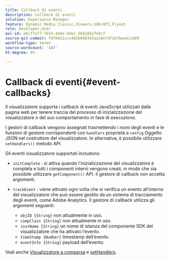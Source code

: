 ```yaml
---
title: Callback di eventi
description: Callback di eventi
solution: Experience Manager
feature: Dynamic Media Classic,Viewers,SDK/API,Flyout
role: Developer,User
exl-id: e6cffe77-f653-4e8e-bdec-2661051fe8cf
source-git-commit: f970421ccc482b698343aa18e7dfde7bea4c2a89
workflow-type: tm+mt
source-wordcount: '147'
ht-degree: 0%

---
```


# Callback di eventi{#event-callbacks}

Il visualizzatore supporta i callback di eventi JavaScript utilizzati dalla pagina web per tenere traccia del processo di inizializzazione del visualizzatore o del suo comportamento in fase di esecuzione.

I gestori di callback vengono assegnati trasmettendo i nomi degli eventi e le funzioni di gestore corrispondenti con `handlers` proprietà a `config` Oggetto JSON nel costruttore del visualizzatore. In alternativa, è possibile utilizzare `setHandlers()` metodo API.

Gli eventi visualizzatore supportati includono:

* `initComplete` : si attiva quando l’inizializzazione del visualizzatore è completa e tutti i componenti interni vengono creati, in modo che sia possibile utilizzare `getComponent()` API. Il gestore di callback non accetta argomenti.

* `trackEvent` : viene attivato ogni volta che si verifica un evento all’interno del visualizzatore che può essere gestito da un sistema di tracciamento degli eventi, come Adobe Analytics. Il gestore di callback utilizza gli argomenti seguenti:

   * `objID {String}` non attualmente in uso.
   * `compClass {String}` non attualmente in uso.
   * `instName {String}` un nome di istanza del componente SDK del visualizzatore che ha attivato l’evento.
   * `timeStamp {Number}` timestamp dell’evento.
   * `eventInfo {String}` payload dell’evento.

Vedi anche [Visualizzatore a comparsa](../../c-html5-s7-aem-asset-viewers/c-html5-flyout-viewer-20-about/c-html5-flyout-viewer-20-javascriptapiref/r-html5-flyout-viewer-20-javascriptapiref-flyoutviewer.md#reference-b99bb25606444f46b27529ff3e960b1e) e [setHandlers](../../c-html5-s7-aem-asset-viewers/c-html5-flyout-viewer-20-about/c-html5-flyout-viewer-20-javascriptapiref/r-html5-flyout-viewer-20-javascriptapiref-sethandlers.md#reference-74e9acb1cd0047d5bd60eea5fa5c8692).
